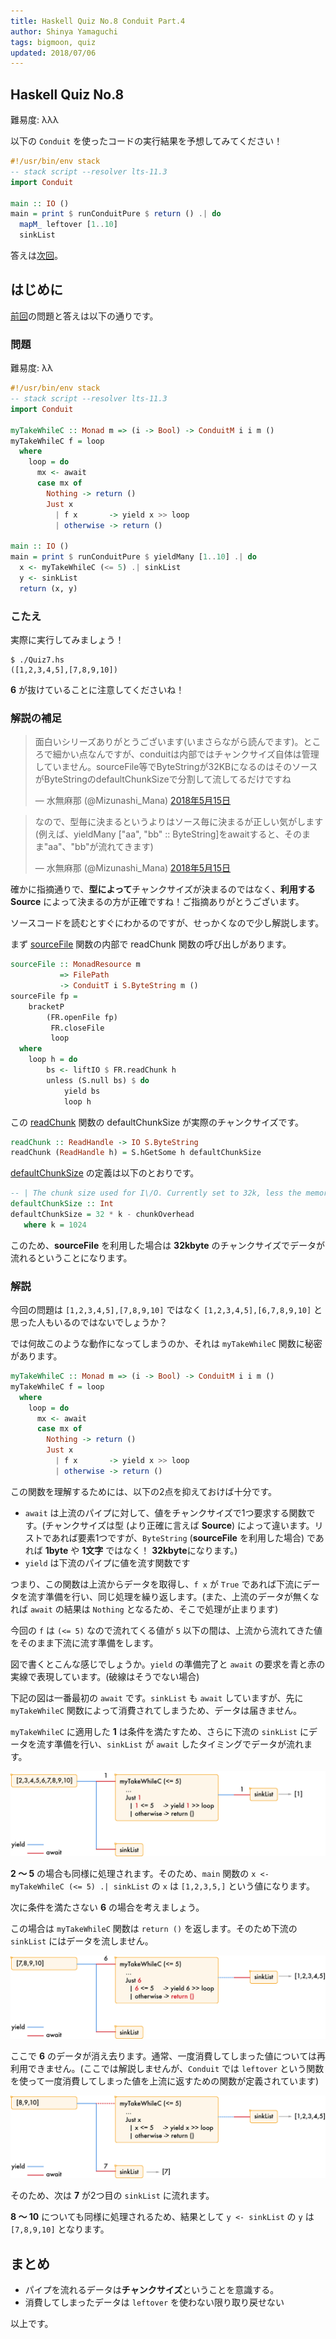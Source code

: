 ```yaml
---
title: Haskell Quiz No.8 Conduit Part.4
author: Shinya Yamaguchi
tags: bigmoon, quiz
updated: 2018/07/06
---
```


## Haskell Quiz No.8

難易度: λλλ

以下の `Conduit` を使ったコードの実行結果を予想してみてください！

```hs
#!/usr/bin/env stack
-- stack script --resolver lts-11.3
import Conduit

main :: IO ()
main = print $ runConduitPure $ return () .| do
  mapM_ leftover [1..10]
  sinkList
```

答えは[次回](07-06-quiz-9.html)。

<!--more-->

## はじめに

[前回](./04-07-quiz-7.html)の問題と答えは以下の通りです。

### 問題

難易度: λλ

```hs
#!/usr/bin/env stack
-- stack script --resolver lts-11.3
import Conduit

myTakeWhileC :: Monad m => (i -> Bool) -> ConduitM i i m ()
myTakeWhileC f = loop
  where
    loop = do
      mx <- await
      case mx of
        Nothing -> return ()
        Just x
          | f x       -> yield x >> loop
          | otherwise -> return ()

main :: IO ()
main = print $ runConduitPure $ yieldMany [1..10] .| do
  x <- myTakeWhileC (<= 5) .| sinkList
  y <- sinkList
  return (x, y)
```

### こたえ

実際に実行してみましょう！

```shell
$ ./Quiz7.hs
([1,2,3,4,5],[7,8,9,10])
```

**6** が抜けていることに注意してくださいね！

### 解説の補足

<blockquote class="twitter-tweet" data-conversation="none" data-lang="ja"><p lang="ja" dir="ltr">面白いシリーズありがとうございます(いまさらながら読んでます)。ところで細かい点なんですが、conduitは内部ではチャンクサイズ自体は管理していません。sourceFile等でByteStringが32KBになるのはそのソースがByteStringのdefaultChunkSizeで分割して流してるだけですね</p>&mdash; 水無麻那 (@Mizunashi_Mana) <a href="https://twitter.com/Mizunashi_Mana/status/996221192208969728?ref_src=twsrc%5Etfw">2018年5月15日</a></blockquote>
<script async src="https://platform.twitter.com/widgets.js" charset="utf-8"></script>

<blockquote class="twitter-tweet" data-conversation="none" data-lang="ja"><p lang="ja" dir="ltr">なので、型毎に決まるというよりはソース毎に決まるが正しい気がします(例えば、yieldMany [&quot;aa&quot;, &quot;bb&quot; :: ByteString]をawaitすると、そのまま&quot;aa&quot;、&quot;bb&quot;が流れてきます)</p>&mdash; 水無麻那 (@Mizunashi_Mana) <a href="https://twitter.com/Mizunashi_Mana/status/996221636838735873?ref_src=twsrc%5Etfw">2018年5月15日</a></blockquote>
<script async src="https://platform.twitter.com/widgets.js" charset="utf-8"></script>

確かに指摘通りで、**型によって**チャンクサイズが決まるのではなく、**利用する Source** によって決まるの方が正確ですね！ご指摘ありがとうございます。

ソースコードを読むとすぐにわかるのですが、せっかくなので少し解説します。

まず [sourceFile](https://www.stackage.org/haddock/lts-11.9/conduit-1.3.0.2/src/Data.Conduit.Combinators.html#sourceFile) 関数の内部で readChunk 関数の呼び出しがあります。

```hs
sourceFile :: MonadResource m
           => FilePath
           -> ConduitT i S.ByteString m ()
sourceFile fp =
    bracketP
        (FR.openFile fp)
         FR.closeFile
         loop
  where
    loop h = do
        bs <- liftIO $ FR.readChunk h
        unless (S.null bs) $ do
            yield bs
            loop h
```

この [readChunk](https://www.stackage.org/haddock/lts-11.9/streaming-commons-0.1.19/src/Data.Streaming.FileRead.html#readChunk) 関数の defaultChunkSize が実際のチャンクサイズです。

```hs
readChunk :: ReadHandle -> IO S.ByteString
readChunk (ReadHandle h) = S.hGetSome h defaultChunkSize
```

[defaultChunkSize](https://github.com/haskell/bytestring/blob/master/Data/ByteString/Lazy/Internal.hs#L198) の定義は以下のとおりです。

```hs
-- | The chunk size used for I\/O. Currently set to 32k, less the memory management overhead
defaultChunkSize :: Int
defaultChunkSize = 32 * k - chunkOverhead
   where k = 1024
```

このため、**sourceFile** を利用した場合は **32kbyte** のチャンクサイズでデータが流れるということになります。

### 解説

今回の問題は `[1,2,3,4,5],[7,8,9,10]` ではなく `[1,2,3,4,5],[6,7,8,9,10]` と思った人もいるのではないでしょうか？

では何故このような動作になってしまうのか、それは `myTakeWhileC` 関数に秘密があります。

```hs
myTakeWhileC :: Monad m => (i -> Bool) -> ConduitM i i m ()
myTakeWhileC f = loop
  where
    loop = do
      mx <- await
      case mx of
        Nothing -> return ()
        Just x
          | f x       -> yield x >> loop
          | otherwise -> return ()
```

この関数を理解するためには、以下の2点を抑えておけば十分です。

- `await` は上流のパイプに対して、値をチャンクサイズで1つ要求する関数です。(チャンクサイズは型 (より正確に言えば **Source**) によって違います。リストであれば要素1つですが、`ByteString` (**sourceFile** を利用した場合) であれば **1byte** や **1文字** ではなく！ **32kbyte**になります。)
- `yield` は下流のパイプに値を流す関数です

つまり、この関数は上流からデータを取得し、`f x` が `True` であれば下流にデータを流す準備を行い、同じ処理を繰り返します。(また、上流のデータが無くなれば `await` の結果は `Nothing` となるため、そこで処理が止まります)

今回の `f` は `(<= 5)` なので流れてくる値が `5` 以下の間は、上流から流れてきた値をそのまま下流に流す準備をします。

図で書くとこんな感じでしょうか。`yield` の準備完了と `await` の要求を青と赤の実線で表現しています。(破線はそうでない場合)

下記の図は一番最初の `await` です。`sinkList` も `await` していますが、先に `myTakeWhileC` 関数によって消費されてしまうため、データは届きません。

`myTakeWhileC` に適用した **1** は条件を満たすため、さらに下流の `sinkList` にデータを流す準備を行い、`sinkList` が `await` したタイミングでデータが流れます。

<img class="no-border" src="/images/2018/04-08/quiz8-1.png">

**2 〜 5** の場合も同様に処理されます。そのため、`main` 関数の `x <- myTakeWhileC (<= 5) .| sinkList` の `x` は `[1,2,3,5,]` という値になります。

次に条件を満たさない **6** の場合を考えましょう。

この場合は `myTakeWhileC` 関数は `return ()` を返します。そのため下流の `sinkList` にはデータを流しません。

<img class="no-border" src="/images/2018/04-08/quiz8-2.png">

ここで **6** のデータが消え去ります。通常、一度消費してしまった値については再利用できません。(ここでは解説しませんが、`Conduit` では `leftover` という関数を使って一度消費してしまった値を上流に返すための関数が定義されています)

<img class="no-border" src="/images/2018/04-08/quiz8-3.png">

そのため、次は **7** が2つ目の `sinkList` に流れます。

**8 〜 10** についても同様に処理されるため、結果として `y <- sinkList` の `y` は `[7,8,9,10]` となります。

## まとめ

- パイプを流れるデータは**チャンクサイズ**ということを意識する。
- 消費してしまったデータは `leftover` を使わない限り取り戻せない

以上です。